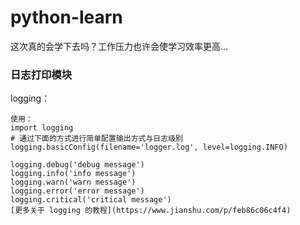 # python-learn
这次真的会学下去吗？工作压力也许会使学习效率更高...

### 日志打印模块

logging：

    使用： 
    import logging
    # 通过下面的方式进行简单配置输出方式与日志级别
    logging.basicConfig(filename='logger.log', level=logging.INFO)

    logging.debug('debug message')
    logging.info('info message')
    logging.warn('warn message')
    logging.error('error message')
    logging.critical('critical message')
    [更多关于 logging 的教程](https://www.jianshu.com/p/feb86c06c4f4)
